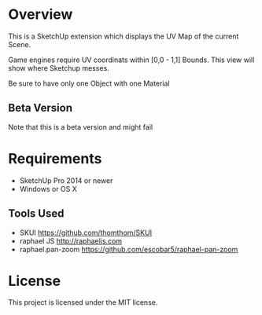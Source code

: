 # Overview

This is a SketchUp extension which displays the UV Map of the current Scene.

Game engines require UV coordinats within [0,0 - 1,1] Bounds. This view will 
show where Sketchup messes.

Be sure to have only one Object with one Material

## Beta Version

Note that this is a beta version and might fail 

# Requirements

* SketchUp Pro 2014 or newer
* Windows or OS X


## Tools Used

* SKUI https://github.com/thomthom/SKUI
* raphael JS http://raphaeljs.com
* raphael.pan-zoom https://github.com/escobar5/raphael-pan-zoom

# License

This project is licensed under the MIT license.
